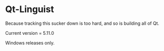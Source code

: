 Qt-Linguist
===========
Because tracking this sucker down is too hard, and so is building all of Qt.

Current version = 5.11.0

Windows releases only.

